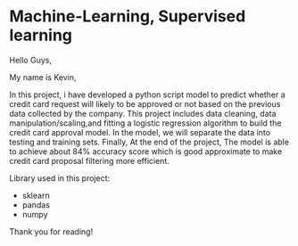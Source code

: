 # Machine-Learning, Supervised learning

Hello Guys, 

My name is Kevin, 

In this project, i have developed a python script model to predict whether a credit card request will likely to be approved or not based on the previous data collected by the company. This project includes data cleaning, data manipulation/scaling,and fitting a logistic regression algorithm to build the credit card approval model.
In the model, we will separate the data into testing and training sets. Finally, At the end of the project, The model is able to achieve about 84% accuracy score which is good approximate to make credit card proposal filtering more efficient.

Library used in this project:
- sklearn 
- pandas 
- numpy

Thank you for reading!
